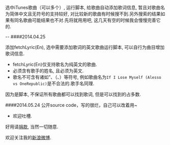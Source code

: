 选中iTunes歌曲（可以多个）, 运行脚本, 给歌曲自动添加歌词信息, 暂且对歌曲名为简体中文且无符号的支持较好, 对比较新的歌曲有时候搜不到.另外搜索的结果如果有同名歌曲可能结果也不对.先将就用用吧, 这几天有空的时候我会慢慢完善它的.



--
####2014.04.25

添加fetchLyric(En), 选中需要添加歌词的英文歌曲运行脚本, 可以自行为曲目增加歌词信息.
* fetchLyric(En)仅支持歌名为纯英文的歌曲.
* 必须含有歌手的姓名, 且必须为英文.
* 歌名不可含有诸如”、（、）等符号, 例如歌曲名为`If I Lose Myself (Alesso vs OneRepublic)`是不合法的.歌手名同理.


因为是脚本, 不保证所有歌曲都可以找到歌词, 但是可以找到的占多数.


####2014.05.24
公开source code，写的很烂，自己可以改着用~
* 欢迎吐槽.


好用请[捐款][2], 当然一切随意.

欢迎关注我的[新浪微博][1].



[1]:http://weibo.com/philcai 
[2]:http://me.alipay.com/philcai


